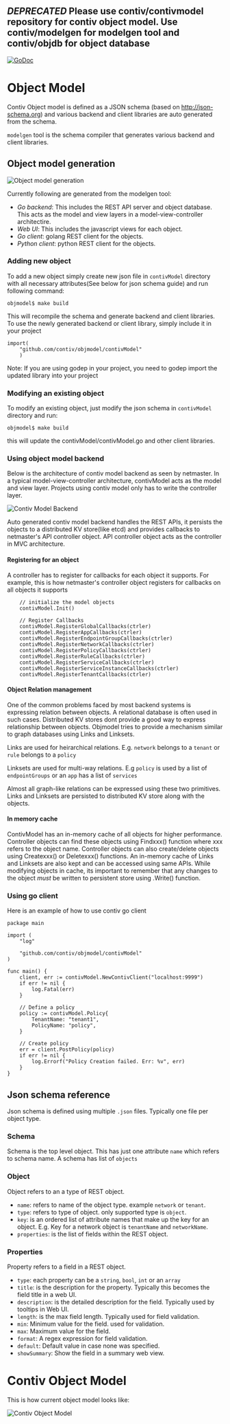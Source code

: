 
*DEPRECATED* Please use contiv/contivmodel repository for contiv object model. Use contiv/modelgen for modelgen tool and contiv/objdb for object database
------------------
[![GoDoc](https://godoc.org/github.com/contiv/objmodel/contivModel?status.png)](https://godoc.org/github.com/contiv/objmodel/contivModel)

# Object Model
Contiv Object model is defined as a JSON schema (based on http://json-schema.org) and various backend and client libraries are auto generated from the schema.

`modelgen` tool is the schema compiler that generates various backend and client libraries.

## Object model generation
![Object model generation](./modelGeneration.jpg "Object model generation")

Currently following are generated from the modelgen tool:
 - *Go backend*: This includes the REST API server and object database. This acts as the model and view layers in a model-view-controller architectire.
 - *Web UI*: This includes the javascript views for each object.
 - *Go client*: golang REST client for the objects.
 - *Python client*: python REST client for the objects.

### Adding new object
To add a new object simply create new json file in `contivModel` directory with all necessary attributes(See below for json schema guide) and run following command:
```
objmodel$ make build
```
This will recompile the schema and generate backend and client libraries.
To use the newly generated backend or client library, simply include it in your project

```
import(
    "github.com/contiv/objmodel/contivModel"
    )
```

Note: If you are using godep in your project, you need to godep import the updated library into your project 


### Modifying an existing object
To modify an existing object, just modify the json schema in `contivModel` directory and run:
```
objmodel$ make build
```
this will update the contivModel/contivModel.go and other client libraries.

### Using object model backend
Below is the architecture of contiv model backend as seen by netmaster. In a typical model-view-controller architecture, contivModel acts as the model and view layer. Projects using contiv model only has to write the controller layer.

![Contiv Model Backend](./modelBackend.jpg "Contiv Model Backend")

Auto generated contiv model backend handles the REST APIs, it persists the objects to a distributed KV store(like etcd) and provides callbacks to netmaster's API controller object. API controller object acts as the controller in MVC architecture.

#### Registering for an object
A controller has to register for callbacks for each object it supports. For example, this is how netmaster's controller object registers for callbacks on all objects it supports

```
	// initialize the model objects
	contivModel.Init()

	// Register Callbacks
	contivModel.RegisterGlobalCallbacks(ctrler)
	contivModel.RegisterAppCallbacks(ctrler)
	contivModel.RegisterEndpointGroupCallbacks(ctrler)
	contivModel.RegisterNetworkCallbacks(ctrler)
	contivModel.RegisterPolicyCallbacks(ctrler)
	contivModel.RegisterRuleCallbacks(ctrler)
	contivModel.RegisterServiceCallbacks(ctrler)
	contivModel.RegisterServiceInstanceCallbacks(ctrler)
	contivModel.RegisterTenantCallbacks(ctrler)
```
#### Object Relation management
One of the common problems faced by most backend systems is expressing relation between objects. A relational database is often used in such cases. Distributed KV stores dont provide a good way to express relationship between objects. Objmodel tries to provide a mechanism similar to graph databases using Links and Linksets.

Links are used for heirarchical relations. E.g. `network` belongs to a `tenant` or `rule` belongs to a `policy`

Linksets are used for multi-way relations. E.g `policy` is used by a list of `endpointGroups` or an `app` has a list of `services`

Almost all graph-like relations can be expressed using these two primitives. Links and Linksets are persisted to distributed KV store along with the objects.

#### In memory cache
ContivModel has an in-memory cache of all objects for higher performance. Controller objects can find these objects using Findxxx() function where xxx refers to the object name. Controller objects can also create/delete objects using Createxxx() or Deletexxx() functions. An in-memory cache of Links and Linksets are also kept and can be accessed using same APIs. While modifying objects in cache, its important to remember that any changes to the object *must* be written to persistent store using <object>.Write() function.

### Using go client
Here is an example of how to use contiv go client

```
package main

import (
    "log"

    "github.com/contiv/objmodel/contivModel"
)

func main() {
    client, err := contivModel.NewContivClient("localhost:9999")
    if err != nil {
        log.Fatal(err)
    }
    
    // Define a policy
    policy := contivModel.Policy{
        TenantName: "tenant1",
        PolicyName: "policy",
    }
    
    // Create policy
    err = client.PostPolicy(policy)
    if err != nil {
        log.Errorf("Policy Creation failed. Err: %v", err)
    }
}
```

## Json schema reference
Json schema is defined using multiple `.json` files. Typically one file per object type.
### Schema
Schema is the top level object. This has just one attribute `name` which refers to schema name. A schema has list of `objects`
### Object
Object refers to an a type of REST object.
  - `name`: refers to name of the object type. example `network` or `tenant`.
  - `type`: refers to type of object. only supported type is `object`.
  - `key`: is an ordered list of attribute names that make up the key for an object. E.g. Key for a network object is `tenantName` and `networkName`.
  - `properties`: is the list of fields within the REST object.

### Properties
Property refers to a field in a REST object.
  - `type`: each property can be a `string`, `bool`, `int` or an `array`
  - `title`: is the description for the property. Typically this becomes the field title in a web UI.
  - `description`: is the detailed description for the field. Typically used by tooltips in Web UI.
  - `length`: is the max field length. Typically used for field validation.
  - `min`: Minimum value for the field. used for validation.
  - `max`: Maximum value for the field.
  - `format`: A regex expression for field validation.
  - `default`: Default value in case none was specified.
  - `showSummary`: Show the field in a summary web view.

# Contiv Object Model
This is how current object model looks like:

![Contiv Object Model](./contivModel.png "Contiv Object Model")
